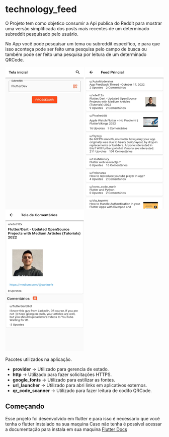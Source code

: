 # technology_feed

 O Projeto tem como objetico consumir a Api publica do Reddit para mostrar uma versão simplificada dos posts mais recentes de um determinado subreddit pesquisado pelo usuário.

No App você pode pesquisar um tema ou subreddit especifico, e para que isso aconteça pode ser feito uma pesquisa pelo campo de busca ou também pode ser feito uma pesquisa por leitura de um determinado QRCode.

<img src=".\screenshots\1.jpg"  height="450" width="250"/> <img src=".\screenshots\2.jpg"  height="450" width="250"/> <img src=".\screenshots\3.jpg"  height="450" width="250"/>

Pacotes utilizados na aplicação.
- **provider** -> Utilizado para gerencia de estado.
- **http** -> Utilizado para fazer solicitações HTTPS.
- **google_fonts** -> Utilizado para estilizar as fontes.
- **url_launcher** -> Utilizado para abri links em aplicativos externos.
- **qr_code_scanner** -> Utilizado para fazer leitura de codifo QRCode.

## Começando

Esse projeto foi desenvolvido em flutter e para isso é necessario que você tenha o flutter instalado na sua maquina
Caso não tenha é possivel acessar a documentação para instala em sua maquina [Flutter Docs](https://docs.flutter.dev/get-started/install/windows)
